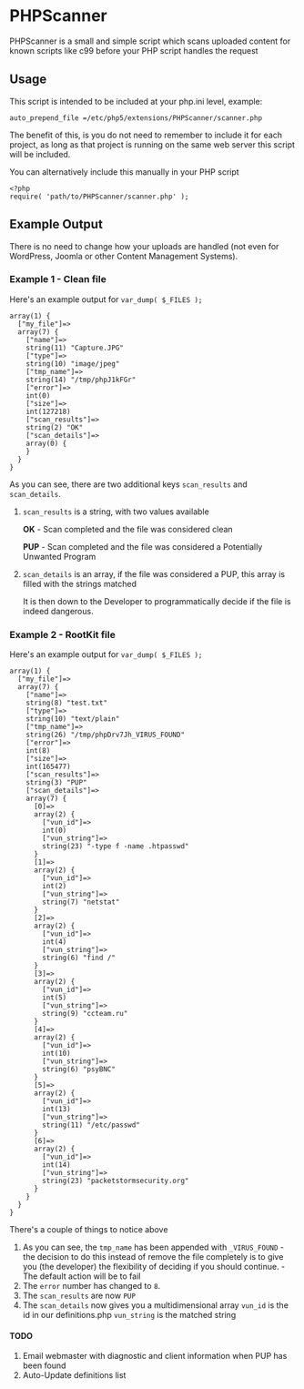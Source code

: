 # PHPScanner
PHPScanner is a small and simple script which scans uploaded content for known scripts like c99 before your PHP script handles the request

## Usage
This script is intended to be included at your php.ini level, example:
```
auto_prepend_file =/etc/php5/extensions/PHPScanner/scanner.php
```

The benefit of this, is you do not need to remember to include it for each project, as long as that project is running on the same web server this script will be included.

You can alternatively include this manually in your PHP script
```
<?php
require( 'path/to/PHPScanner/scanner.php' );
```

## Example Output
There is no need to change how your uploads are handled (not even for WordPress, Joomla or other Content Management Systems).


### Example 1 - Clean file
Here's an example output for `var_dump( $_FILES );`

```
array(1) {
  ["my_file"]=>
  array(7) {
    ["name"]=>
    string(11) "Capture.JPG"
    ["type"]=>
    string(10) "image/jpeg"
    ["tmp_name"]=>
    string(14) "/tmp/phpJ1kFGr"
    ["error"]=>
    int(0)
    ["size"]=>
    int(127218)
    ["scan_results"]=>
    string(2) "OK"
    ["scan_details"]=>
    array(0) {
    }
  }
}
```

As you can see, there are two additional keys `scan_results` and `scan_details`.

1. `scan_results` is a string, with two values available

   **OK** - Scan completed and the file was considered clean
   
   **PUP** - Scan completed and the file was considered a Potentially Unwanted Program
   
2. `scan_details` is an array, if the file was considered a PUP, this array is filled with the strings matched
   
   It is then down to the Developer to programmatically decide if the file is indeed dangerous.
   

### Example 2 - RootKit file
Here's an example output for `var_dump( $_FILES );`

```
array(1) {
  ["my_file"]=>
  array(7) {
    ["name"]=>
    string(8) "test.txt"
    ["type"]=>
    string(10) "text/plain"
    ["tmp_name"]=>
    string(26) "/tmp/phpDrv7Jh_VIRUS_FOUND"
    ["error"]=>
    int(8)
    ["size"]=>
    int(165477)
    ["scan_results"]=>
    string(3) "PUP"
    ["scan_details"]=>
    array(7) {
      [0]=>
      array(2) {
        ["vun_id"]=>
        int(0)
        ["vun_string"]=>
        string(23) "-type f -name .htpasswd"
      }
      [1]=>
      array(2) {
        ["vun_id"]=>
        int(2)
        ["vun_string"]=>
        string(7) "netstat"
      }
      [2]=>
      array(2) {
        ["vun_id"]=>
        int(4)
        ["vun_string"]=>
        string(6) "find /"
      }
      [3]=>
      array(2) {
        ["vun_id"]=>
        int(5)
        ["vun_string"]=>
        string(9) "ccteam.ru"
      }
      [4]=>
      array(2) {
        ["vun_id"]=>
        int(10)
        ["vun_string"]=>
        string(6) "psyBNC"
      }
      [5]=>
      array(2) {
        ["vun_id"]=>
        int(13)
        ["vun_string"]=>
        string(11) "/etc/passwd"
      }
      [6]=>
      array(2) {
        ["vun_id"]=>
        int(14)
        ["vun_string"]=>
        string(23) "packetstormsecurity.org"
      }
    }
  }
}
```

There's a couple of things to notice above

1. As you can see, the `tmp_name` has been appended with `_VIRUS_FOUND` - the decision to do this instead of remove the file completely is to give you (the developer) the flexibility of deciding if you should continue. - The default action will be to fail
2. The `error` number has changed to `8`.
3. The `scan_results` are now `PUP`
4. The `scan_details` now gives you a multidimensional array
    `vun_id` is the id in our definitions.php
    `vun_string` is the matched string
    
    
    
#### TODO

1. Email webmaster with diagnostic and client information when PUP has been found
2. Auto-Update definitions list